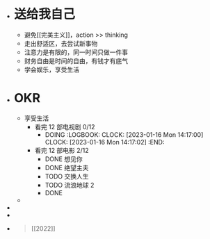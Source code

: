 - # 送给我自己
	- 避免[[完美主义]]，action >> thinking
	- 走出舒适区，去尝试新事物
	- 注意力是有限的，同一时间只做一件事
	- 财务自由是时间的自由，有钱才有底气
	- 学会娱乐，享受生活
- # OKR
	- 享受生活
		- 看完 12 部电视剧 0/12
			- DOING
			  :LOGBOOK:
			  CLOCK: [2023-01-16 Mon 14:17:00]
			  CLOCK: [2023-01-16 Mon 14:17:02]
			  :END:
		- 看完 12 部电影 2/12
			- DONE 想见你
			- DONE 绝望主夫
			- TODO 交换人生
			- TODO 流浪地球 2
			- DONE
	-
-
-
- > [[2022]]